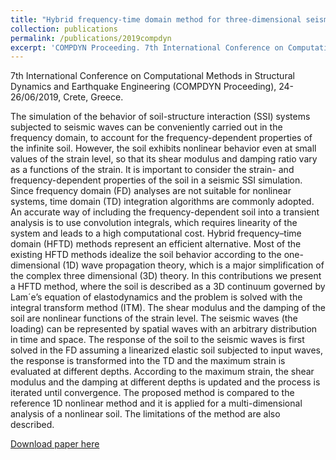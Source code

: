 ```yaml
---
title: "Hybrid frequency-time domain method for three-dimensional seismic analyses of nonlinear soils"
collection: publications
permalink: /publications/2019compdyn
excerpt: 'COMPDYN Proceeding. 7th International Conference on Computational Methods in Structural Dynamics and Earthquake Engineering, June 2019, Greece. Read more.'
---
```


<div class="small">
   7th International Conference on Computational Methods in Structural Dynamics and Earthquake Engineering (COMPDYN Proceeding), 24-26/06/2019, Crete, Greece.
</div> 

The simulation of the behavior of soil-structure interaction (SSI) systems subjected to seismic waves can be conveniently carried out in the frequency domain, to account for the frequency-dependent properties of the infinite soil. However, the soil exhibits nonlinear behavior even at small values of the strain level, so that its shear modulus and damping ratio vary as a functions of the strain. It is important to consider the strain- and frequency-dependent properties of the soil in a seismic SSI simulation. Since frequency domain (FD) analyses are not suitable for nonlinear systems, time domain (TD) integration algorithms are commonly adopted. An accurate way of including the frequency-dependent soil into a transient analysis is to use convolution integrals, which requires linearity of the system and leads to a high computational cost. Hybrid frequency–time domain (HFTD) methods represent an efficient alternative. Most of the existing HFTD methods idealize the soil behavior according to the one-dimensional (1D) wave propagation theory, which is a major simplification of the complex three dimensional (3D) theory. In this contributions we present a HFTD method, where the soil is described as a 3D continuum governed by Lam´e’s equation of elastodynamics and the problem is solved with the integral transform method (ITM). The shear modulus and the damping of the soil are nonlinear functions of the strain level. The seismic waves (the loading) can be represented by spatial waves with an arbitrary distribution in time and space. The response of the soil to the seismic waves is first solved in the FD assuming a linearized elastic soil subjected to input waves, the response is transformed into the TD and the maximum strain is evaluated at different depths. According to the maximum strain, the shear modulus and the damping at different depths is updated and the process is iterated until convergence. The proposed method is compared to the reference 1D nonlinear method and it is applied for a multi-dimensional analysis of a nonlinear soil. The limitations of the method are also described.

[Download paper here](http://mediatum.ub.tum.de/doc/1509983/1509983.pdf)

